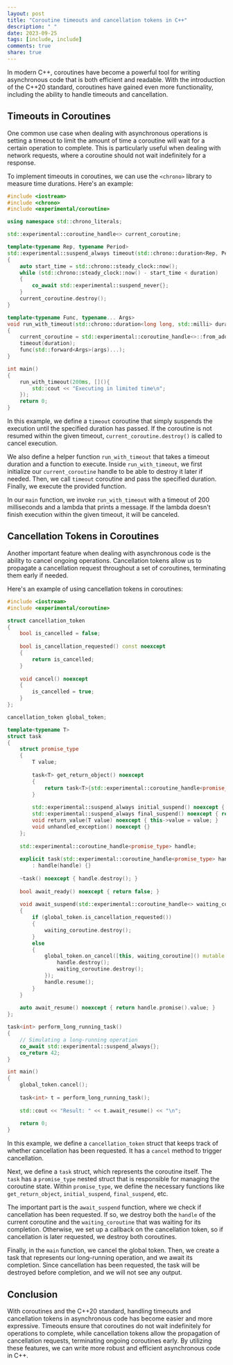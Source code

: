 ```yaml
---
layout: post
title: "Coroutine timeouts and cancellation tokens in C++"
description: " "
date: 2023-09-25
tags: [include, include]
comments: true
share: true
---
```


In modern C++, coroutines have become a powerful tool for writing asynchronous code that is both efficient and readable. With the introduction of the C++20 standard, coroutines have gained even more functionality, including the ability to handle timeouts and cancellation.

## Timeouts in Coroutines

One common use case when dealing with asynchronous operations is setting a timeout to limit the amount of time a coroutine will wait for a certain operation to complete. This is particularly useful when dealing with network requests, where a coroutine should not wait indefinitely for a response.

To implement timeouts in coroutines, we can use the `<chrono>` library to measure time durations. Here's an example:

```cpp
#include <iostream>
#include <chrono>
#include <experimental/coroutine>

using namespace std::chrono_literals;

std::experimental::coroutine_handle<> current_coroutine;

template<typename Rep, typename Period>
std::experimental::suspend_always timeout(std::chrono::duration<Rep, Period> duration)
{
    auto start_time = std::chrono::steady_clock::now();
    while (std::chrono::steady_clock::now() - start_time < duration)
    {
        co_await std::experimental::suspend_never{};
    }
    current_coroutine.destroy();
}

template<typename Func, typename... Args>
void run_with_timeout(std::chrono::duration<long long, std::milli> duration, Func&& func, Args&&... args)
{
    current_coroutine = std::experimental::coroutine_handle<>::from_address(nullptr);
    timeout(duration);
    func(std::forward<Args>(args)...);
}

int main()
{
    run_with_timeout(200ms, [](){
        std::cout << "Executing in limited time\n";
    });
    return 0;
}
```

In this example, we define a `timeout` coroutine that simply suspends the execution until the specified duration has passed. If the coroutine is not resumed within the given timeout, `current_coroutine.destroy()` is called to cancel execution.

We also define a helper function `run_with_timeout` that takes a timeout duration and a function to execute. Inside `run_with_timeout`, we first initialize our `current_coroutine` handle to be able to destroy it later if needed. Then, we call `timeout` coroutine and pass the specified duration. Finally, we execute the provided function.

In our `main` function, we invoke `run_with_timeout` with a timeout of 200 milliseconds and a lambda that prints a message. If the lambda doesn't finish execution within the given timeout, it will be canceled.

## Cancellation Tokens in Coroutines

Another important feature when dealing with asynchronous code is the ability to cancel ongoing operations. Cancellation tokens allow us to propagate a cancellation request throughout a set of coroutines, terminating them early if needed.

Here's an example of using cancellation tokens in coroutines:

```cpp
#include <iostream>
#include <experimental/coroutine>

struct cancellation_token
{
    bool is_cancelled = false;
    
    bool is_cancellation_requested() const noexcept
    {
        return is_cancelled;
    }
    
    void cancel() noexcept
    {
        is_cancelled = true;
    }
};

cancellation_token global_token;

template<typename T>
struct task
{
    struct promise_type
    {
        T value;
        
        task<T> get_return_object() noexcept
        {
            return task<T>{std::experimental::coroutine_handle<promise_type>::from_promise(*this)};
        }
        
        std::experimental::suspend_always initial_suspend() noexcept { return {}; }
        std::experimental::suspend_always final_suspend() noexcept { return {}; }
        void return_value(T value) noexcept { this->value = value; }
        void unhandled_exception() noexcept {}
    };
    
    std::experimental::coroutine_handle<promise_type> handle;
    
    explicit task(std::experimental::coroutine_handle<promise_type> handle) noexcept
        : handle(handle) {}
    
    ~task() noexcept { handle.destroy(); }
    
    bool await_ready() noexcept { return false; }
    
    void await_suspend(std::experimental::coroutine_handle<> waiting_coroutine) noexcept
    {
        if (global_token.is_cancellation_requested())
        {
            waiting_coroutine.destroy();
        }
        else
        {
            global_token.on_cancel([this, waiting_coroutine]() mutable {
                handle.destroy();
                waiting_coroutine.destroy();
            });
            handle.resume();
        }
    }
    
    auto await_resume() noexcept { return handle.promise().value; }
};

task<int> perform_long_running_task()
{
    // Simulating a long-running operation
    co_await std::experimental::suspend_always{};
    co_return 42;
}

int main()
{
    global_token.cancel();
    
    task<int> t = perform_long_running_task();
    
    std::cout << "Result: " << t.await_resume() << "\n";
    
    return 0;
}
```

In this example, we define a `cancellation_token` struct that keeps track of whether cancellation has been requested. It has a `cancel` method to trigger cancellation.

Next, we define a `task` struct, which represents the coroutine itself. The `task` has a `promise_type` nested struct that is responsible for managing the coroutine state. Within `promise_type`, we define the necessary functions like `get_return_object`, `initial_suspend`, `final_suspend`, etc.

The important part is the `await_suspend` function, where we check if cancellation has been requested. If so, we destroy both the `handle` of the current coroutine and the `waiting_coroutine` that was waiting for its completion. Otherwise, we set up a callback on the cancellation token, so if cancellation is later requested, we destroy both coroutines.

Finally, in the `main` function, we cancel the global token. Then, we create a task that represents our long-running operation, and we await its completion. Since cancellation has been requested, the task will be destroyed before completion, and we will not see any output.

## Conclusion

With coroutines and the C++20 standard, handling timeouts and cancellation tokens in asynchronous code has become easier and more expressive. Timeouts ensure that coroutines do not wait indefinitely for operations to complete, while cancellation tokens allow the propagation of cancellation requests, terminating ongoing coroutines early. By utilizing these features, we can write more robust and efficient asynchronous code in C++.